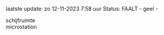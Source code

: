 laatste update: 
zo 12-11-2023  7:58   uur 
Status: FAALT - geel - 
<div class="service Y">schijfruimte</div><div class="service Y">microstation</div>